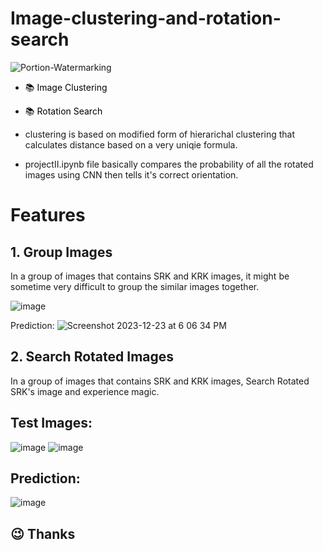 # Image-clustering-and-rotation-search
![Portion-Watermarking](https://socialify.git.ci/suva007/image-clustering-and-rotation-search/image?description=1&descriptionEditable=Clusters%20similar%20images%20and%20searches%20disoriented%20images%20and%20matches%20it%20with%20original%20image.&pattern=Brick%20Wall&theme=Dark)

- <a href="https://github.com/suva007/image-clustering-and-rotation-search/blob/main/project_cluster.ipynb" title="Link to notebook" style="background-color:#FFFFFF;color:#000000;text-decoration:none">📚 Image Clustering </a>


- <a href="https://github.com/suva007/image-clustering-and-rotation-search/blob/main/project_cluster.ipynb" title="Link to notebook" style="background-color:#FFFFFF;color:#000000;text-decoration:none">📚 Rotation Search </a>

- clustering is based on modified form of hierarichal clustering that calculates distance based on a very uniqie formula.
- projectII.ipynb file basically compares the probability of all the rotated images using CNN then tells it's correct orientation.

# Features
## 1. Group Images
In a group of images that contains SRK and KRK images, it might be sometime very difficult to group the similar images together.

![image](https://github.com/suva007/image-clustering-and-rotation-search/assets/38084433/99e5b65b-50b3-4f5d-8e7b-ce7c36b9dea0)

Prediction:
![Screenshot 2023-12-23 at 6 06 34 PM](https://github.com/suva007/image-clustering-and-rotation-search/assets/38084433/697b50c2-f3e6-45a6-9a3a-d48e679128f0)

## 2. Search Rotated Images
In a group of images that contains SRK and KRK images, Search Rotated SRK's image and experience magic.

## Test Images:
![image](https://github.com/suva007/image-clustering-and-rotation-search/assets/38084433/7499b7c7-805f-41d5-8266-0d8c3ff4073c)
![image](https://github.com/suva007/image-clustering-and-rotation-search/assets/38084433/2ef2f85e-f4fc-487a-b43b-5594f41b2455)

## Prediction:
![image](https://github.com/suva007/image-clustering-and-rotation-search/assets/38084433/16eccc9e-2e4e-49cc-99ce-95364d163cab)

## :wink: Thanks


